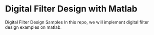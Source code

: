 # Digital Filter Design with Matlab
 Digital Filter Design Samples
 In this repo, we will implement digital filter design examples on matlab.
 